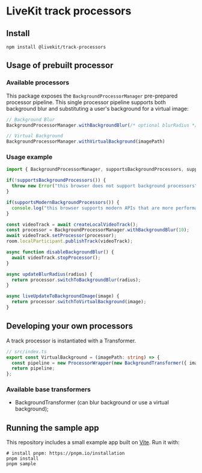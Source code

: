 # LiveKit track processors

## Install

```
npm install @livekit/track-processors
```

## Usage of prebuilt processor

### Available processors

This package exposes the `BackgroundProcessorManager` pre-prepared processor pipeline. This single
processor pipeline supports both background blur and substituting a user's background for a virtual
image:

```typescript
// Background Blur
BackgroundProcessorManager.withBackgroundBlur(/* optional blurRadius */)

// Virtual Background
BackgroundProcessorManager.withVirtualBackground(imagePath)
```

### Usage example

```ts
import { BackgroundProcessorManager, supportsBackgroundProcessors, supportsModernBackgroundProcessors } from '@livekit/track-processors';

if(!supportsBackgroundProcessors()) {
  throw new Error("this browser does not support background processors")
}

if(supportsModernBackgroundProcessors()) {
  console.log("this browser supports modern APIs that are more performant");
}

const videoTrack = await createLocalVideoTrack();
const processor = BackgroundProcessorManager.withBackgroundBlur(10);
await videoTrack.setProcessor(processor);
room.localParticipant.publishTrack(videoTrack);

async function disableBackgroundBlur() {
  await videoTrack.stopProcessor();
}

async updateBlurRadius(radius) {
  return processor.switchToBackgroundBlur(radius);
}

async liveUpdateToBackgroundImage(image) {
  return processor.switchToVirtualBackground(image);
}
```

## Developing your own processors

A track processor is instantiated with a Transformer.

```ts
// src/index.ts
export const VirtualBackground = (imagePath: string) => {
  const pipeline = new ProcessorWrapper(new BackgroundTransformer({ imagePath }));
  return pipeline;
};
```

### Available base transformers

- BackgroundTransformer (can blur background or use a virtual background);


## Running the sample app

This repository includes a small example app built on [Vite](https://vitejs.dev/). Run it with:

```
# install pnpm: https://pnpm.io/installation
pnpm install
pnpm sample
```
